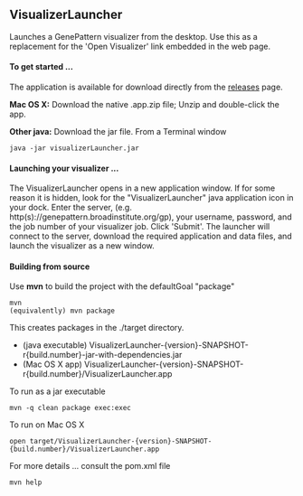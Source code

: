 ## VisualizerLauncher
Launches a GenePattern visualizer from the desktop. Use this as a replacement for the 'Open Visualizer' link embedded in the web page. 

#### To get started ...
The application is available for download directly from the [releases](https://github.com/genepattern/VisualizerLauncher/releases/latest) page. 

**Mac OS X:** Download the native .app.zip file; Unzip and double-click the app.

**Other java:** Download the jar file. From a Terminal window

    java -jar visualizerLauncher.jar
    
#### Launching your visualizer ...
The VisualizerLauncher opens in a new application window. If for some reason it is hidden, look for the "VisualizerLauncher" java application icon in your dock. Enter the server, (e.g. http(s)://genepattern.broadinstitute.org/gp), your username, password, and the job number of your visualizer job. Click 'Submit'. The launcher will connect to the server, download the required application and data files, and launch the visualizer as a new window.

#### Building from source
Use **mvn** to build the project with the defaultGoal "package" 

    mvn
    (equivalently) mvn package
    
This creates packages in the ./target directory.
* (java executable) VisualizerLauncher-{version}-SNAPSHOT-r{build.number}-jar-with-dependencies.jar 
* (Mac OS X app)    VisualizerLauncher-{version}-SNAPSHOT-r{build.number}/VisualizerLauncher.app

To run as a jar executable

    mvn -q clean package exec:exec

To run on Mac OS X

    open target/VisualizerLauncher-{version}-SNAPSHOT-{build.number}/VisualizerLauncher.app

For more details ... consult the pom.xml file 

    mvn help
